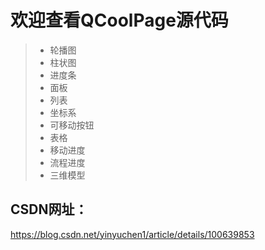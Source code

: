 ﻿  
  
# 欢迎查看QCoolPage源代码  
> * 轮播图
> * 柱状图
> * 进度条
> * 面板
> * 列表
> * 坐标系
> * 可移动按钮
> * 表格
> * 移动进度
> * 流程进度
> * 三维模型


## CSDN网址： 
https://blog.csdn.net/yinyuchen1/article/details/100639853
